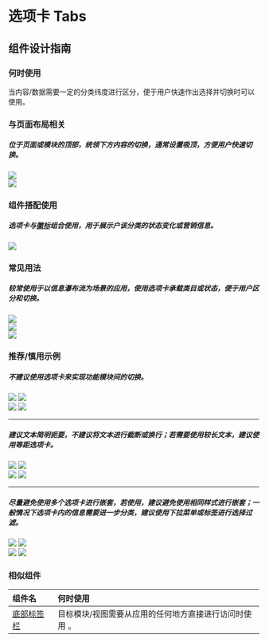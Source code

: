 # 选项卡 Tabs

## 组件设计指南

### 何时使用

当内容/数据需要一定的分类纬度进行区分，便于用户快速作出选择并切换时可以使用。

### 与页面布局相关

##### 位于页面或模块的顶部，统领下方内容的切换，通常设置吸顶，方便用户快速切换。

<div class="legend">
  <div class="item">
    <img src="https://oteam-tdesign-1258344706.cos.ap-guangzhou.myqcloud.com/site/design/mobile-guide/Tabs1-1.png" />
  </div>

  <div class="item">
    <img src="https://oteam-tdesign-1258344706.cos.ap-guangzhou.myqcloud.com/site/design/mobile-guide/Tabs1-2.png" />
  </div>
</div>

### 组件搭配使用

##### 选项卡与[徽标](./badge)组合使用，用于展示户该分类的状态变化或营销信息。

<div class="legend">  
  <div class="item">
   <img src="https://oteam-tdesign-1258344706.cos.ap-guangzhou.myqcloud.com/site/design/mobile-guide/Tabs2.png" />
  </div>
</div>


### 常见用法

##### 较常使用于以信息瀑布流为场景的应用，使用选项卡承载类目或状态，便于用户区分和切换。

<div class="legend">  
 <div class="item">
    <img src="https://oteam-tdesign-1258344706.cos.ap-guangzhou.myqcloud.com/site/design/mobile-guide/Tabs7-1.png" />
  </div>

 <div class="item">
    <img src="https://oteam-tdesign-1258344706.cos.ap-guangzhou.myqcloud.com/site/design/mobile-guide/Tabs7-2.png" />
  </div>
</div>

<div class="legend">  
  <div class="item">
   <img src="https://oteam-tdesign-1258344706.cos.ap-guangzhou.myqcloud.com/site/design/mobile-guide/Tabs3-2.png" />
  </div>
</div>


### 推荐/慎用示例

##### 不建议使用选项卡来实现功能模块间的切换。

<div class="legend">
  <div class="item">
    <img src="https://oteam-tdesign-1258344706.cos.ap-guangzhou.myqcloud.com/site/design/mobile-guide/Tabs4-1.png" />
    <img class="tag" src="https://oteam-tdesign-1258344706.cos.ap-guangzhou.myqcloud.com/site/doc/good.png" />
  </div>

  <div class="item">
    <img src="https://oteam-tdesign-1258344706.cos.ap-guangzhou.myqcloud.com/site/design/mobile-guide/Tabs4-2.png" />
    <img class="tag" src="https://oteam-tdesign-1258344706.cos.ap-guangzhou.myqcloud.com/site/doc/bad.png" />
  </div>
</div>

<hr />

##### 建议文本简明扼要，不建议将文本进行截断或换行；若需要使用较长文本，建议使用等距选项卡。

<div class="item">
    <img src="https://oteam-tdesign-1258344706.cos.ap-guangzhou.myqcloud.com/site/design/mobile-guide/Tabs5-1.png" />
    <img class="tag" src="https://oteam-tdesign-1258344706.cos.ap-guangzhou.myqcloud.com/site/doc/good.png" />
  </div>

  <div class="item">
    <img src="https://oteam-tdesign-1258344706.cos.ap-guangzhou.myqcloud.com/site/design/mobile-guide/Tabs5-2.png" />
    <img class="tag" src="https://oteam-tdesign-1258344706.cos.ap-guangzhou.myqcloud.com/site/doc/bad.png" />
  </div>

<hr />

##### 尽量避免使用多个选项卡进行嵌套，若使用，建议避免使用相同样式进行嵌套；一般情况下选项卡内的信息需要进一步分类，建议使用下拉菜单或标签进行选择过滤。

<div class="legend">
  <div class="item">
    <img src="https://oteam-tdesign-1258344706.cos.ap-guangzhou.myqcloud.com/site/design/mobile-guide/Tabs6-1.png" />
    <img class="tag" src="https://oteam-tdesign-1258344706.cos.ap-guangzhou.myqcloud.com/site/doc/good.png" />
  </div>

  <div class="item">
    <img src="https://oteam-tdesign-1258344706.cos.ap-guangzhou.myqcloud.com/site/design/mobile-guide/Tabs6-2.png" />
    <img class="tag" src="https://oteam-tdesign-1258344706.cos.ap-guangzhou.myqcloud.com/site/doc/bad.png" />
  </div>
</div>



### 相似组件

| 组件名 | 何时使用                             |
| :----- | :----------------------------------- |
| [底部标签栏](./tab-bar) | 目标模块/视图需要从应用的任何地方直接进行访问时使用 。 |
